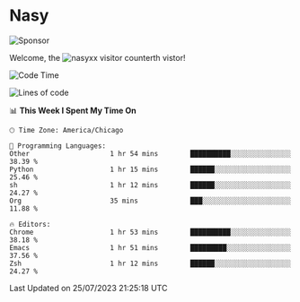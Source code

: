 # Nasy

<!--
<p align="center">
<img height="200" src="https://github-readme-stats.vercel.app/api?username=nasyxx&count_private=true&show_icons=true&theme=dracula&include_all_commits=true"/>
<img height="200" src="https://github-readme-stats.vercel.app/api/top-langs/?username=nasyxx&theme=dracula&hide=html,jupyter+notebook&count_private=true&show_icons=true"/>
</p>

  
----------------
-->

![Sponsor](https://img.shields.io/static/v1.svg?label=Sponsor&message=%E2%9D%A4&logo=GitHub&style=flat&color=pink)
 
Welcome, the ![nasyxx visitor counter](https://count.getloli.com/get/@nasyxx?theme=rule34)th vistor!
 
<!--START_SECTION:waka-->
![Code Time](http://img.shields.io/badge/Code%20Time-3%2C606%20hrs%2038%20mins-blue)

![Lines of code](https://img.shields.io/badge/From%20Hello%20World%20I%27ve%20Written-6.3%20million%20lines%20of%20code-blue)

📊 **This Week I Spent My Time On** 

```text
🕑︎ Time Zone: America/Chicago

💬 Programming Languages: 
Other                    1 hr 54 mins        ██████████░░░░░░░░░░░░░░░   38.39 % 
Python                   1 hr 15 mins        ██████░░░░░░░░░░░░░░░░░░░   25.46 % 
sh                       1 hr 12 mins        ██████░░░░░░░░░░░░░░░░░░░   24.27 % 
Org                      35 mins             ███░░░░░░░░░░░░░░░░░░░░░░   11.88 % 

🔥 Editors: 
Chrome                   1 hr 53 mins        ██████████░░░░░░░░░░░░░░░   38.18 % 
Emacs                    1 hr 51 mins        █████████░░░░░░░░░░░░░░░░   37.56 % 
Zsh                      1 hr 12 mins        ██████░░░░░░░░░░░░░░░░░░░   24.27 % 
```


 Last Updated on 25/07/2023 21:25:18 UTC
<!--END_SECTION:waka-->

<!-- ![visitors](https://visitor-badge.laobi.icu/badge?page_id=nasyxx.nasyxx) -->

